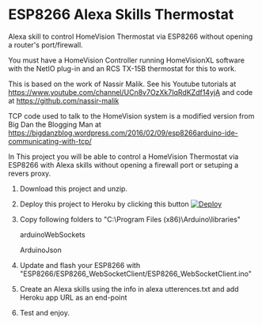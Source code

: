# ESP8266 Alexa Skills Thermostat

Alexa skill to control HomeVision Thermostat via ESP8266 without opening a router's port/firewall.

You must have a HomeVision Controller running HomeVisionXL software with the NetIO plug-in and an RCS TX-15B thermostat for this to work.

This is based on the work of Nassir Malik. See his Youtube tutorials at https://www.youtube.com/channel/UCn8v7OzXk7IqRdKZdf14yjA and code at https://github.com/nassir-malik

TCP code used to talk to the HomeVision system is a modified version from Big Dan the Blogging Man at https://bigdanzblog.wordpress.com/2016/02/09/esp8266arduino-ide-communicating-with-tcp/

In This project you will be able to control a HomeVision Thermostat via ESP8266 with Alexa skills without opening a firewall port or setuping a revers proxy.

1. Download this project and unzip.

2. Deploy this project to Heroku by clicking this button
    [![Deploy](https://www.herokucdn.com/deploy/button.svg)](https://heroku.com/deploy)

3. Copy following folders to "C:\Program Files (x86)\Arduino\libraries"

    arduinoWebSockets

    ArduinoJson

4. Update and flash your ESP8266 with "ESP8266/ESP8266_WebSocketClient/ESP8266_WebSocketClient.ino"

5. Create an Alexa skills using the info in alexa utterences.txt and add Heroku app URL as an end-point

6. Test and enjoy.
